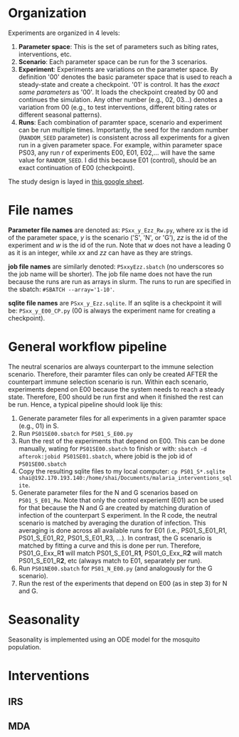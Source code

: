 # Organization
Experiments are organized in 4 levels:

1. **Parameter space**: This is the set of parameters such as biting rates, interventions, etc.
2. **Scenario**: Each parameter space can be run for the 3 scenarios.
3. **Experiment**: Experiments are variations on the parameter space. By definition '00' denotes the basic parameter space that is used to reach a steady-state and create a checkpoint. '01' is control. It has the *exact same parameters* as '00'. It loads the checkpoint created by 00 and continues the simulation. Any other number (e.g., 02, 03...) denotes a variation from 00 (e.g., to test interventions, different biting rates or different seasonal patterns).
4. **Runs**: Each combination of paramter space, scenario and experiment can be run multiple times. Importantly, the seed for the random number (`RANDOM_SEED` parameter) is consistent across all experiments for a given run in a given parameter space. For example, within parameter space PS03, any run *r* of experiments E00, E01, E02,... will have the same value for `RANDOM_SEED`. I did this because E01 (control), should be an exact continuation of E00 (checkpoint).

The study design is layed in [this google sheet](https://docs.google.com/spreadsheets/d/1AetmLv-3sxpv9blupDA04pF_Y0RYOod38sRxGu1SOuM/edit?usp=sharing).

# File names
**Parameter file names** are denoted as: `PSxx_y_Ezz_Rw.py`, where *xx* is the id of the parameter space, *y* is the scenario ('S', 'N', or 'G'), *zz* is the id of the experiment and *w* is the id of the run. Note that *w* does not have a leading 0 as it is an integer, while *xx* and *zz* can have as they are strings.

**job file names** are similarly denoted: `PSxxyEzz.sbatch` (no underscores so the job name will be shorter). The job file name does not have the run because the runs are run as arrays in slurm. The runs to run are specified in the sbatch: `#SBATCH --array='1-10'`.

**sqlite file names** are `PSxx_y_Ezz.sqlite`. If an sqlite is a checkpoint it will be: `PSxx_y_E00_CP.py` (00 is always the experiment name for creating a checkpoint).

# General workflow pipeline
The neutral scenarios are always counterpart to the immune selection scenario. Therefore, their paramter files can only be created AFTER the counterpart immune selection scenario is run. Within each scenario, experiments depend on E00 because the system needs to reach a steady state. Therefore, E00 should be run first and when it finished the rest can be run. Hence, a typical pipeline should look lije this:

1. Generate parameter files for all experiments in a given paramter space (e.g., 01) in S.
2. Run `PS01SE00.sbatch` for `PS01_S_E00.py`
3. Run the rest of the experiments that depend on E00. This can be done manually, wating for `PS01SE00.sbatch` to finish or with: `sbatch -d afterok:jobid PS01SE01.sbatch`, where jobid is the job id of `PS01SE00.sbatch`
4. Copy the resulting sqlite files to my local computer: `cp PS01_S*.sqlite shai@192.170.193.140:/home/shai/Documents/malaria_interventions_sqlite`.
5. Generate parameter files for the N and G scenarios based on `PS01_S_E01_Rw`. Note that only the control experiemt (E01) acn be used for that because the N and G are created by matching duration of infection of the counterpart S experiment. In the R code, the neutral scenario is matched by averaging the duration of infection. This averaging is done across all available runs for E01 (i.e., PS01_S_E01_R1, PS01_S_E01_R2, PS01_S_E01_R3, ...). In contrast, the G scenario is matched by fitting a curve and this is done per run. Therefore, PS01_G_Exx_R**1** will match PS01_S_E01_R**1**, PS01_G_Exx_R**2** will match PS01_S_E01_R**2**, etc (always match to E01, separately per run).
6. Run `PS01NE00.sbatch` for `PS01_N_E00.py` (and analogously for the G scenario).
7.  Run the rest of the experiments that depend on E00 (as in step 3) for N and G.

# Seasonality
Seasonality is implemented using an ODE model for the mosquito population.

# Interventions

## IRS

## MDA
